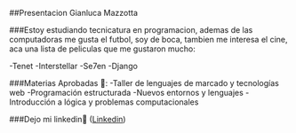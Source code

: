 ##Presentacion Gianluca Mazzotta

###Estoy estudiando tecnicatura en programacion, ademas de las computadoras me gusta el futbol, soy de boca, tambien me interesa el cine, aca una lista de peliculas que me gustaron mucho:

-Tenet
-Interstellar
-Se7en
-Django


###Materias Aprobadas 📖:
-Taller de lenguajes de marcado y tecnologías web 
-Programación estructurada
-Nuevos entornos y lenguajes
-Introducción a lógica y problemas computacionales 



###Dejo mi linkedin👀
([Linkedin](https://www.linkedin.com/in/gianluca-mazzotta-5b79b1260/?originalSubdomain=ar))
